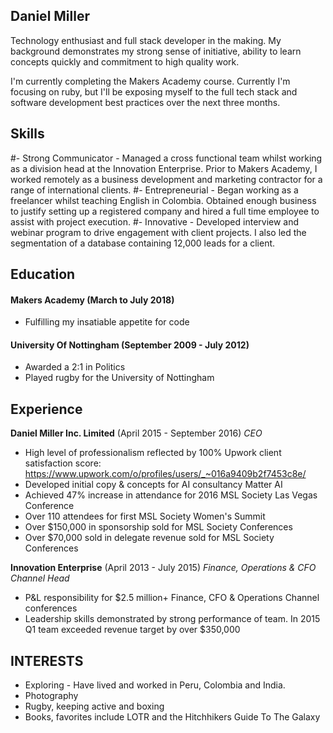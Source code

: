 
## Daniel Miller

Technology enthusiast and full stack developer in the making. My background demonstrates my strong sense of initiative, ability to learn concepts quickly and commitment to high quality work. 

I'm currently completing the Makers Academy course. Currently I'm focusing on ruby, but I'll be exposing myself to the full tech stack and software development best practices over the next three months. 

## Skills

#- Strong Communicator - Managed a cross functional team whilst working as a division head at the Innovation Enterprise. Prior to Makers Academy, I worked remotely as a business development and marketing contractor for a range of international clients. 
#- Entrepreneurial - Began working as a freelancer whilst teaching English in Colombia. Obtained enough business to justify setting up a registered company and hired a full time employee to assist with project execution. 
#- Innovative - Developed interview and webinar program to drive engagement with client projects. I also led the segmentation of a database containing 12,000 leads for a client. 

## Education

#### Makers Academy (March to July 2018)
 - Fulfilling my insatiable appetite for code

#### University Of Nottingham (September 2009 - July 2012)
 - Awarded a 2:1 in Politics
 - Played rugby for the University of Nottingham



## Experience

**Daniel Miller Inc. Limited** (April 2015 - September 2016)
*CEO*
 - High level of professionalism reflected by 100% Upwork client satisfaction score: https://www.upwork.com/o/profiles/users/_~016a9409b2f7453c8e/
 - Developed initial copy & concepts for AI consultancy Matter AI
 - Achieved 47% increase in attendance for 2016 MSL Society Las Vegas Conference
 - Over 110 attendees for first MSL Society Women's Summit
 - Over $150,000 in sponsorship sold for MSL Society Conferences
 - Over $70,000 sold in delegate revenue sold for MSL Society Conferences

**Innovation Enterprise** (April 2013 - July 2015)
*Finance, Operations & CFO Channel Head*
 - P&L responsibility for $2.5 million+ Finance, CFO & Operations Channel conferences
 - Leadership skills demonstrated by strong performance of team. In 2015 Q1 team exceeded revenue target by over $350,000
 
## INTERESTS
 - Exploring - Have lived and worked in Peru, Colombia and India. 
 - Photography
 - Rugby, keeping active and boxing
 - Books, favorites include LOTR and the Hitchhikers Guide To The Galaxy 
 